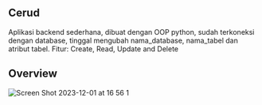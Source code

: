 ## Cerud
Aplikasi backend sederhana, dibuat dengan OOP python, sudah terkoneksi dengan database, tinggal mengubah nama_database, nama_tabel dan atribut tabel. Fitur: Create, Read, Update and Delete

## Overview

![Screen Shot 2023-12-01 at 16 56 1](https://github.com/yogawanadityapratama/cerud/assets/123430193/335dac8e-44ed-44fb-a897-38af42cfd667)
